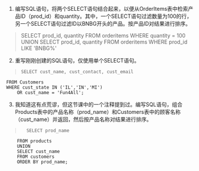 1. 编写SQL语句，将两个SELECT语句结合起来，以便从OrderItems表中检索产品ID（prod_id）和quantity。其中，一个SELECT语句过滤数量为100的行，另一个SELECT语句过滤ID以BNBG开头的产品。按产品ID对结果进行排序。
> SELECT prod_id, quantity
FROM orderitems
WHERE quantity = 100
UNION
SELECT prod_id, quantity
FROM orderitems
WHERE prod_id LIKE 'BNBG%'

2. 重写刚刚创建的SQL语句，仅使用单个SELECT语句。
>     SELECT cust_name, cust_contact, cust_email
    FROM Customers
    WHERE cust_state IN ('IL','IN','MI') 
		OR cust_name = 'Fun4All';

3. 我知道这有点荒谬，但这节课中的一个注释提到过。编写SQL语句，组合Products表中的产品名称（prod_name）和Customers表中的顾客名称（cust_name）并返回，然后按产品名称对结果进行排序。
> 		SELECT prod_name
		FROM products
		UNION
		SELECT cust_name
		FROM customers
		ORDER BY prod_name;